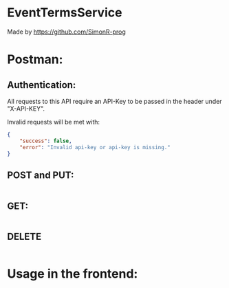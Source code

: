 # EventTermsService

Made by https://github.com/SimonR-prog

# Postman:

## Authentication:

All requests to this API require an API-Key to be passed in the header under "X-API-KEY". 

Invalid requests will be met with:

```json
{
    "success": false,
    "error": "Invalid api-key or api-key is missing."
}
```

## POST and PUT: 


```json


```


## GET:


```json
```

## DELETE


```json
```

# Usage in the frontend:
